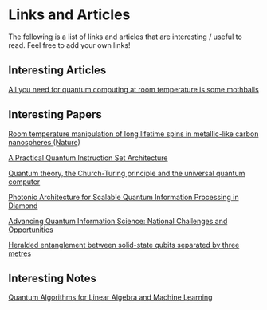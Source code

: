 # Links and Articles

The following is a list of links and articles that are interesting / useful to read. Feel free to add your own links!

## Interesting Articles

[All you need for quantum computing at room temperature is some mothballs](http://www.theregister.co.uk/2016/07/21/all_you_need_for_quantum_computing_at_room_temperature_is_some_mothballs/)

## Interesting Papers

[Room temperature manipulation of long lifetime spins in metallic-like carbon nanospheres (Nature)](http://www.nature.com/ncomms/2016/160718/ncomms12232/full/ncomms12232.html)

[A Practical Quantum Instruction Set Architecture](https://arxiv.org/pdf/1608.03355.pdf)

[Quantum theory, the Church-Turing principle and the universal quantum computer](http://rspa.royalsocietypublishing.org/content/royprsa/400/1818/97.full.pdf)

[Photonic Architecture for Scalable Quantum Information Processing in Diamond](http://journals.aps.org/prx/pdf/10.1103/PhysRevX.4.031022)

[Advancing Quantum Information Science: National Challenges and Opportunities](http://walsworth.physics.harvard.edu/publications/2016_QIS_report.pdf)

[Heralded entanglement between solid-state qubits
separated by three metres](http://www.nature.com/nature/journal/v497/n7447/pdf/nature12016.pdf)

## Interesting Notes
[Quantum Algorithms for Linear Algebra and Machine Learning](http://digitalassets.lib.berkeley.edu/techreports/ucb/text/EECS-2014-211.pdf)
